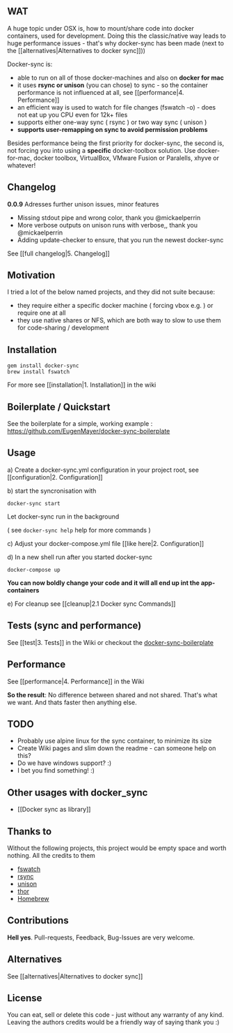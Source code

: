 ## WAT

A huge topic under OSX is, how to mount/share code into docker containers, used for development.
Doing this the classic/native way leads to huge performance issues - that's why docker-sync has been made (next to the [[alternatives|Alternatives to docker sync]]))

Docker-sync is:
 - able to run on all of those docker-machines and also on **docker for mac**
 - it uses **rsync or unison** (you can chose) to sync - so the container performance is not influenced at all, see [[performance|4. Performance]]
 - an efficient way is used to watch for file changes (fswatch -o) - does not eat up you CPU even for 12k+ files
 - supports either one-way sync ( rsync ) or two way sync ( unison )
 - **supports user-remapping on sync to avoid permission problems**

Besides performance being the first priority for docker-sync, the second is, not forcing you into using a **specific** docker-toolbox solution.
Use docker-for-mac, docker toolbox, VirtualBox, VMware Fusion or Paralells, xhyve or whatever!

## Changelog
**0.0.9** Adresses further unison issues, minor features
- Missing stdout pipe and wrong color, thank you @mickaelperrin
- More verbose outputs on unison runs with verbose,, thank you @mickaelperrin
- Adding update-checker to ensure, that you run the newest docker-sync

See [[full changelog|5. Changelog]]

## Motivation

I tried a lot of the below named projects, and they did not suite because:
 - they require either a specific docker machine ( forcing vbox e.g. ) or require one at all
 - they use native shares or NFS, which are both way to slow to use them for code-sharing / development

## Installation

```
gem install docker-sync
brew install fswatch
```

For more see [[installation|1. Installation]] in the wiki

## Boilerplate / Quickstart

See the boilerplate for a simple, working example : https://github.com/EugenMayer/docker-sync-boilerplate

## Usage

a) Create a docker-sync.yml configuration in your project root, see [[configuration|2. Configuration]]

b) start the syncronisation with
```
docker-sync start
```
Let docker-sync run in the background

( see ```docker-sync help``` help for more commands )

c) Adjust your docker-compose.yml file [[like here|2. Configuration]]

d) In a new shell run after you started docker-sync
```
docker-compose up
```

**You can now boldly change your code and it will all end up int the app-containers**

e) For cleanup see [[cleanup|2.1 Docker sync Commands]]

## Tests (sync and performance)
See [[test|3. Tests]] in the Wiki
or checkout the [docker-sync-boilerplate](https://github.com/EugenMayer/docker-sync-boilerplate)

## Performance
See [[performance|4. Performance]] in the Wiki

**So the result**: No difference between shared and not shared. That's what we want. And thats faster then anything else.

## TODO
 - Probably use alpine linux for the sync container, to minimize its size
 - Create Wiki pages and slim down the readme - can someone help on this?
 - Do we have windows support? :)
 - I bet you find something! :)

## Other usages with docker_sync

- [[Docker sync as library]]

## Thanks to
Without the following projects, this project would be empty space and worth nothing. All the credits to them

 - [fswatch](https://emcrisostomo.github.io/fswatch)
 - [rsync](https://de.wikipedia.org/wiki/Rsync)
 - [unison](https://www.cis.upenn.edu/~bcpierce/unison/)
 - [thor](https://github.com/erikhuda/thor)
 - [Homebrew](http://brew.sh/)

## Contributions
**Hell yes**. Pull-requests, Feedback, Bug-Issues are very welcome.

## Alternatives

See [[alternatives|Alternatives to docker sync]]

## License
You can eat, sell or delete this code - just without any warranty of any kind.
Leaving the authors credits would be a friendly way of saying thank you :)
